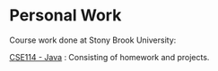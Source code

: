 # Personal Work

Course work done at Stony Brook University:

[CSE114 - Java](https://github.com/Bluez009/School-Work-CSE114)
: Consisting of homework and projects.
